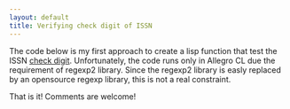 ```yaml
---
layout: default
title: Verifying check digit of ISSN
---
```


The code below is my first approach to create a lisp function that
test the ISSN [check
digit](http://en.wikipedia.org/wiki/Check_digit). Unfortunately, the
code runs only in Allegro CL due the requirement of regexp2
library. Since the regexp2 library is easly replaced by an opensource
regexp library, this is not a real constraint.

<script src="https://gist.github.com/1215526.js"> </script>

That is it! Comments are welcome!


